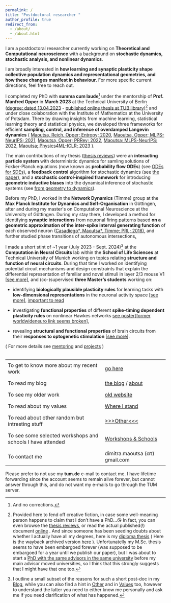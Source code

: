 ```yaml
---
permalink: /
title: "Postdoctoral researcher "
author_profile: true
redirect_from: 
  - /about/
  - /about.html
---
```



I am a postdoctoral researcher currently working on **Theoretical and Computational neuroscience** with a background on **stochastic dynamics, stochastic analysis, and nonlinear dynamics**.

I am broadly interested in **how learning and synaptic plasticity shape collective population dynamics and representational geometries, and how these changes manifest in behaviour.** For more specific current directions, feel free to reach out.

I completed my PhD with **summa cum laude**[^2] under the mentorship of **Prof. Manfred Opper** in **March 2023** at the Technical University of Berlin ([degree: dated 13.04.2023](https://drive.google.com/file/d/1F8WyFhBwLBV1ldzCnkQu4siwXaX0L-P_/view?usp=sharing) - [published online thesis at TUB library](https://depositonce.tu-berlin.de/items/19509be7-75b6-4774-a66c-bcc4c75fed8f))[^1] and under close colaboration with the Institute of Mathematics at the University of Potsdam. There by drawing insights from machine learning, statistical learning theory and statistical physics, we developed three frameworks for efficient **sampling, control, and inference of overdamped Langevin dynamics** ( [Maoutsa, Reich, Opper; Entropy; 2020](https://www.mdpi.com/1099-4300/22/8/802), [Maoutsa, Opper; MLPS-NeurIPS; 2021](https://arxiv.org/abs/2110.13020), [Maoutsa, Opper; PRRev; 2022](https://journals.aps.org/prresearch/abstract/10.1103/PhysRevResearch.4.043035), [Maoutsa; MLPS-NeurIPS; 2022](https://arxiv.org/abs/2301.08102), [Maoutsa; Physics4ML-ICLR; 2023](https://arxiv.org/abs/2304.00423) ).

The main contributions of my thesis ([thesis reviews](https://dimitra-maoutsa.github.io/files/Gutachten_Maoutsa.pdf)) were an **interacting particle system** with deterministic dynamics for samling solutions of Fokker-Planck equations (now known as **probability flow ODEs**) (see [ODEs for SDEs](https://gitlab.com/dimitra-maoutsa/odes_for_sdes/-/blob/master/README.md)), a **feedback control** algorithm for stochastic dynamics (see [the paper](https://journals.aps.org/prresearch/abstract/10.1103/PhysRevResearch.4.043035)), and a **stochastic control-inspired framework** for introducing **geometric inductive biases** into the dynamical inference of stochastic systems (see [from geometry to dynamics](https://dimitra-maoutsa.github.io/portfolio/portfolio-5/)).

Before my PhD, I worked in the **Network Dynamics** (Timme) group at the **Max Planck Institute for Dynamics and Self-Organisation** in Göttingen, after and during my master's on Computational Neuroscience at the University of Göttingen. During my stay there, I developed a method for identifying **synaptic interactions** from neuronal firing patterns based **on a geometric approximation of the inter-spike interval generating function** of each observed neuron ([Casadiego\*, Maoutsa\*, Timme; PRL; 2018](https://journals.aps.org/prl/abstract/10.1103/PhysRevLett.121.054101)[)](https://www.ds.mpg.de/publication-search/148862?person=%2Fpersons%2Fresource%2Fpersons238426)[,](https://ui.adsabs.harvard.edu/abs/2016APS..MARY12004T/abstract) and further studied phase transitions of autonomous intersections[.](https://pure.mpg.de/cone/persons/resource/persons238426?lang=de)

I made a short stint of ~1 year (July 2023 - Sept. 2024)[^3] at the **Computation in Neural Circuits** lab within the **School of Life Sciences** at Technical University of Munich working on topics relating **structure and function of neural circuits**. During that time I worked on identifying potential circuit mechanisms and design constraints that explain the differential representation of familiar and novel stimuli in layer 2/3 mouse V1 [[see more](https://dimitra-maoutsa.github.io/portfolio/portfolio-1/)], and (co-)supervised **three Master’s students** working on: 

 - identifying **biologically plausible plasticity rules** for learning tasks with **low-dimensional representations** in the neuronal activity space [[see more](https://dimitra-maoutsa.github.io/portfolio/portfolio-2/)], [ important to read ](https://dimitra-maoutsa.github.io/M-Dims-Blog/posts/Three_factor_rules.html)

 - investigating **functional properties** of different **spike-timing dependent plasticity rules** on nonlinear Hawkes networks [see poster](https://raw.githubusercontent.com/dimitra-maoutsa/dimitra-maoutsa.github.io/refs/heads/master/images/mini_poster.png)[[former worldwideneuro link seems broken](https://www.world-wide.org/bernstein-24/plasticity-driven-circuit-self-organization-afecdc22/)],  

 - revealing **structural and functional properties** of brain circuits from their **responses to optogenetic stimulation** [[see more](https://dimitra-maoutsa.github.io/mentor/)].

( For more details see [mentoring](https://dimitra-maoutsa.github.io/mentor/) and [projects](https://dimitra-maoutsa.github.io/portfolio/) )




<table style="border-collapse: collapse; width: 100%; margin-top: 2em; border: none;">
  <tr>
    <td style="border: none; padding: 0.5em;">To get to know more about my recent work</td>
    <td style="border: none; padding: 0.5em;"><a href="https://dimitra-maoutsa.github.io/portfolio/">go here</a></td>
  </tr>
  <tr>
    <td style="border: none; padding: 0.5em;">To read my blog</td>
    <td style="border: none; padding: 0.5em;">
      <a href="https://dimitra-maoutsa.github.io/M-Dims-Blog/">the blog</a> /
      <a href="https://dimitra-maoutsa.github.io/M-Dims-Blog/about.html">about</a>
    </td>
  </tr>
  <tr>
    <td style="border: none; padding: 0.5em;">To see my older work</td>
    <td style="border: none; padding: 0.5em;"><a href="https://dimitra-maoutsa.gitlab.io/">old website</a></td>
  </tr>
  <tr>
    <td style="border: none; padding: 0.5em;">To read about my values</td>
    <td style="border: none; padding: 0.5em;"><a href="https://dimitra-maoutsa.github.io/values/">Where I stand</a></td>
  </tr>
  <tr>
    <td style="border: none; padding: 0.5em;">To read about other random but intresting stuff</td>
    <td style="border: none; padding: 0.5em;"><a href="https://dimitra-maoutsa.github.io/other/"> >>>Other<<< </a></td>
  </tr>
  <tr>
    <td style="border: none; padding: 0.5em;">To see some selected workshops and schools I have attended</td>
    <td style="border: none; padding: 0.5em;"><a href="https://dimitra-maoutsa.github.io/workshops/">Workshops & Schools</a></td>
  </tr>
  <tr>
    <td style="border: none; padding: 0.5em;">To contact me</td>
    <td style="border: none; padding: 0.5em;">dimitra.maoutsa (ατ) gmail.com</td>
  </tr>
</table>

Please prefer to not use my **tum.de** e-mail to contact me. I have lifetime forwarding since the account seems to remain alive forever, but cannot answer through this, and do not want my e-mails to go through the TUM server.

[^1]: Provided here to fend off creative fiction, in case some well-meaning person happens to claim that I don’t have a PhD...😘 In fact, you can even browse the [thesis reviews](https://dimitra-maoutsa.github.io/files/Gutachten_Maoutsa.pdf), or read the actual published(!) document [online](https://depositonce.tu-berlin.de/items/19509be7-75b6-4774-a66c-bcc4c75fed8f) . And since someone has been seeding doubts about whether I actually have all my degrees, here is my [diploma thesis](https://dspace.lib.ntua.gr/xmlui/handle/123456789/8730?locale-attribute=en) ( Here is the wayback archived version [here](https://web.archive.org/web/20251011171602/https://dspace.lib.ntua.gr/xmlui/handle/123456789/8730?locale-attribute=en) ).  Unfortunatelly my M.Sc. thesis seems to have been embargoed forever (was supposed to be embargoed for a year until we publish our paper), but I was about to start a [PhD with the same advisors in the same university](https://drive.google.com/file/d/1l5_VFxd24YDj9azy8-SYhWurGlEVQZ2S/view?pli=1) before my main advisor moved universities, so I think that this strongly suggests that I might have that one too.
[^2]: And no corrections.
[^3]: I outline a small subset of the reasons for such a short post-doc in my [Blog](https://dimitra-maoutsa.github.io/M-Dims-Blog/), while you can also find a hint in [Other](https://dimitra-maoutsa.github.io/other/) and in [Values](https://dimitra-maoutsa.github.io/values/) too, however to understand the latter you need to either know me personally and ask me if you need clarification of what has happened. 









